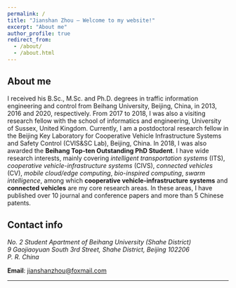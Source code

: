 ```yaml
---
permalink: /
title: "Jianshan Zhou – Welcome to my website!"
excerpt: "About me"
author_profile: true
redirect_from: 
  - /about/
  - /about.html
---
```


About me
--------

I received his B.Sc., M.Sc. and Ph.D. degrees in traffic information engineering and control from Beihang University, Beijing, China, in 2013, 2016 and 2020, respectively. From 2017 to 2018, I was also a visiting research fellow with the school of informatics and engineering, University of Sussex, United Kingdom. Currently, I am a postdoctoral research fellow in the Beijing Key Laboratory for Cooperative Vehicle Infrastructure Systems and Safety Control (CVIS&SC Lab), Beijing, China. In 2018, I was also awarded the **Beihang Top-ten Outstanding PhD Student**. I have wide research interests, mainly covering *intelligent transportation systems* (ITS), *cooperative vehicle-infrastructure systems* (CIVS), *connected vehicles* (CV), *mobile cloud/edge computing*, *bio-inspired computing*, *swarm intelligence*, among which **cooperative vehicle-infrastructure systems** and **connected vehicles** are my core research areas. In these areas, I have published over 10 journal and conference papers and more than 5 Chinese patents.

[wyp]: https://www.buaa.edu.cn/info/1545/1743.htm
[tdx]: http://transportation.buaa.edu.cn/info/1036/1100.htm 


Contact info 
--------
<address>
  No. 2 Student Apartment of Beihang University (Shahe District) <br /> 9 Gaojiaoyuan South 3rd Street, Shahe District, Beijing 102206 <br /> P. R. China
</address> 


**Email**: jianshanzhou@foxmail.com




--------
